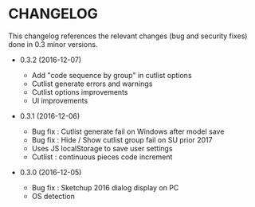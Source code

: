 CHANGELOG
=========

This changelog references the relevant changes (bug and security fixes) done
in 0.3 minor versions.

* 0.3.2 (2016-12-07)

  * Add "code sequence by group" in cutlist options
  * Cutlist generate errors and warnings
  * Cutlist options improvements
  * UI improvements

* 0.3.1 (2016-12-06)

  * Bug fix : Cutlist generate fail on Windows after model save
  * Bug fix : Hide / Show cutlist group fail on SU prior 2017
  * Uses JS localStorage to save user settings
  * Cutlist : continuous pieces code increment

* 0.3.0 (2016-12-05)

  * Bug fix : Sketchup 2016 dialog display on PC
  * OS detection


